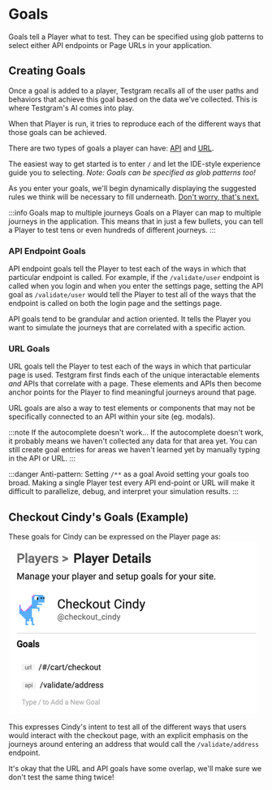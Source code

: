 # Goals

Goals tell a Player what to test. 
They can be specified using glob patterns to select either API endpoints or Page URLs in your application.

## Creating Goals

Once a goal is added to a player, 
Testgram recalls all of the user paths and behaviors that achieve this goal based on the data we’ve collected.
This is where Testgram's AI comes into play.

When that Player is run, it tries to reproduce each of the different ways that those goals can be achieved.

There are two types of goals a player can have: [API](#api-endpoint-goals) and [URL](#url-goals).

The easiest way to get started is to enter `/` and let the IDE-style experience guide you to selecting.
*Note: Goals can be specified as glob patterns too!*

As you enter your goals, we'll begin dynamically displaying the suggested rules we think will be necessary to fill underneath. [Don't worry, that's next.](rules)

:::info Goals map to multiple journeys
Goals on a Player can map to multiple journeys in the application. This means that in just a few bullets, you can
tell a Player to test tens or even hundreds of different journeys.
:::

### API Endpoint Goals
API endpoint goals tell the Player to test each of the ways in which that particular endpoint is called. 
For example, if the `/validate/user` endpoint is called when you login and when you enter the settings page, setting the API
goal as `/validate/user` would tell the Player to test all of the ways that the endpoint is called on both the login page and the settings page.

API goals tend to be grandular and action oriented. 
It tells the Player you want to simulate the journeys that are correlated with a specific action.

### URL Goals
URL goals tell the Player to test each of the ways in which that particular page is used.
Testgram first finds each of the unique interactable elements *and* APIs that correlate with a page. 
These elements and APIs then become anchor points for the Player to find meaningful journeys around that page.

URL goals are also a way to test elements or components that may not be specifically connected to an API within your site 
(eg. modals).

:::note If the autocomplete doesn't work...
If the autocomplete doesn't work, it probably means we haven't collected any data for that area yet.
You can still create goal entries for areas we haven't learned yet by manually typing in the API or URL.
:::

:::danger Anti-pattern: Setting `/**` as a goal
Avoid setting your goals too broad.
Making a single Player test every API end-point or URL will make it difficult to parallelize, debug, and interpret your simulation results.
:::

## Checkout Cindy's Goals (Example)
These goals for Cindy can be expressed on the Player page as:
![](/img/player/cindy.png)

This expresses Cindy's intent to test all of the different ways that users would interact with the checkout page, 
with an explicit emphasis on the journeys around entering an address that would call the `/validate/address` endpoint. 

It's okay that the URL and API goals have some overlap, we'll make sure we don't test the same thing twice!

